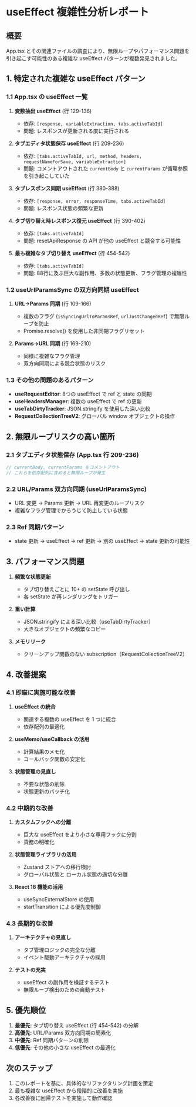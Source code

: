 # useEffect 複雑性分析レポート

## 概要

App.tsx とその関連ファイルの調査により、無限ループやパフォーマンス問題を引き起こす可能性のある複雑な useEffect パターンが複数発見されました。

## 1. 特定された複雑な useEffect パターン

### 1.1 App.tsx の useEffect 一覧

1. **変数抽出 useEffect** (行 129-136)

   - 依存: `[response, variableExtraction, tabs.activeTabId]`
   - 問題: レスポンスが更新される度に実行される

2. **タブエディタ状態保存 useEffect** (行 209-236)

   - 依存: `[tabs.activeTabId, url, method, headers, requestNameForSave, variableExtraction]`
   - 問題: コメントアウトされた `currentBody` と `currentParams` が循環参照を引き起こしていた

3. **タブレスポンス同期 useEffect** (行 380-388)

   - 依存: `[response, error, responseTime, tabs.activeTabId]`
   - 問題: レスポンス状態の頻繁な更新

4. **タブ切り替え時レスポンス復元 useEffect** (行 390-402)

   - 依存: `[tabs.activeTabId]`
   - 問題: resetApiResponse の API が他の useEffect と競合する可能性

5. **最も複雑なタブ切り替え useEffect** (行 454-542)
   - 依存: `[tabs.activeTabId]`
   - 問題: 88行に及ぶ巨大な副作用、多数の状態更新、フラグ管理の複雑性

### 1.2 useUrlParamsSync の双方向同期 useEffect

1. **URL→Params 同期** (行 109-166)

   - 複数のフラグ (`isSyncingUrlToParamsRef`, `urlJustChangedRef`) で無限ループを防止
   - Promise.resolve() を使用した非同期フラグリセット

2. **Params→URL 同期** (行 169-210)
   - 同様に複雑なフラグ管理
   - 双方向同期による競合状態のリスク

### 1.3 その他の問題のあるパターン

- **useRequestEditor**: 8つの useEffect で ref と state の同期
- **useHeadersManager**: 複数の useEffect で ref の更新
- **useTabDirtyTracker**: JSON.stringify を使用した深い比較
- **RequestCollectionTreeV2**: グローバル window オブジェクトの操作

## 2. 無限ループリスクの高い箇所

### 2.1 タブエディタ状態保存 (App.tsx 行 209-236)

```typescript
// currentBody, currentParams をコメントアウト
// これらを依存配列に含めると無限ループが発生
```

### 2.2 URL/Params 双方向同期 (useUrlParamsSync)

- URL 変更 → Params 更新 → URL 再変更のループリスク
- 複雑なフラグ管理でかろうじて防止している状態

### 2.3 Ref 同期パターン

- state 更新 → useEffect → ref 更新 → 別の useEffect → state 更新の可能性

## 3. パフォーマンス問題

1. **頻繁な状態更新**

   - タブ切り替えごとに 10+ の setState 呼び出し
   - 各 setState が再レンダリングをトリガー

2. **重い計算**

   - JSON.stringify による深い比較（useTabDirtyTracker）
   - 大きなオブジェクトの頻繁なコピー

3. **メモリリーク**
   - クリーンアップ関数のない subscription（RequestCollectionTreeV2）

## 4. 改善提案

### 4.1 即座に実施可能な改善

1. **useEffect の統合**

   - 関連する複数の useEffect を 1 つに統合
   - 依存配列の最適化

2. **useMemo/useCallback の活用**

   - 計算結果のメモ化
   - コールバック関数の安定化

3. **状態管理の見直し**
   - 不要な状態の削除
   - 状態更新のバッチ化

### 4.2 中期的な改善

1. **カスタムフックへの分離**

   - 巨大な useEffect をより小さな専用フックに分割
   - 責務の明確化

2. **状態管理ライブラリの活用**

   - Zustand ストアへの移行検討
   - グローバル状態と ローカル状態の適切な分離

3. **React 18 機能の活用**
   - useSyncExternalStore の使用
   - startTransition による優先度制御

### 4.3 長期的な改善

1. **アーキテクチャの見直し**

   - タブ管理ロジックの完全な分離
   - イベント駆動アーキテクチャの採用

2. **テストの充実**
   - useEffect の副作用を検証するテスト
   - 無限ループ検出のための自動テスト

## 5. 優先順位

1. **最優先**: タブ切り替え useEffect (行 454-542) の分解
2. **高優先**: URL/Params 双方向同期の簡素化
3. **中優先**: Ref 同期パターンの削除
4. **低優先**: その他の小さな useEffect の最適化

## 次のステップ

1. このレポートを基に、具体的なリファクタリング計画を策定
2. 最も複雑な useEffect から段階的に改善を実施
3. 各改善後に回帰テストを実施して動作確認
